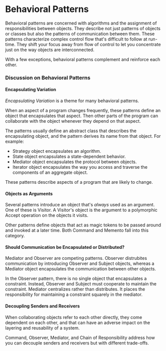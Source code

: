 # Behavioral Patterns

Behavioral patterns are concerned with algorithms and the assignment of responsibilities between objects. They describe not just patterns of objects or classes but also the patterns of communication between them. These patterns characterize complex control flow that's difficult to follow at run-time. They shift your focus away from flow of control to let you concentrate just on the way objects are interconnected.

With a few exceptions, behavioral patterns complement and reinforce each other.

### Discussion on Behavioral Patterns

#### Encapsulating Variation

_Encapsulating Variation_ is a theme for many behavioral patterns.

When an aspect of a program changes frequently, these patterns define an object that encapsulates that aspect. Then other parts of the program can collaborate with the object whenever they depend on that aspect.

The patterns usually define an abstract class that describes the encapsulating object, and the pattern derives its name from that object. For example:

* Strategy object encapsulates an algorithm.
* State object encapsulates a state-dependent behavior.
* Mediator object encapsulates the protocol between objects.
* Iterator object encapsulates the way you access and traverse the components of an aggregate object.

These patterns describe aspects of a program that are likely to change.

#### Objects as Arguments

Several patterns introduce an object that's _always_ used as an argument. One of these is Visitor. A Visitor's object is the argument to a polymorphic Accept operation on the objects it visits.

Other patterns define objects that act as magic tokens to be passed around and invoked at a later time. Both Command and Memento fall into this category.

#### Should Communication be Encapsulated or Distributed?

Mediator and Observer are competing patterns. Observer distrubites communication by introducing Observer and Subject objects, whereas a Mediator object encapsulates the communication between other objects.

In the Observer pattern, there is no single object that encapsulates a constraint. Instead, Observer and Subject must cooperate to maintain the constraint. Mediator centralizes rather than distributes. It places the responsibility for maintaining a constraint squarely in the mediator.

#### Decoupling Senders and Receivers

When collaborating objects refer to each other directly, they come dependent on each other, and that can have an adverse impact on the layering and reusability of a system.

Command, Observer, Mediator, and Chain of Responsibility address how you can decouple senders and receivers but with different trade-offs.